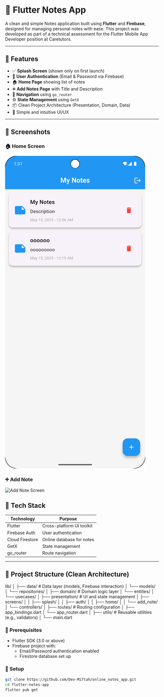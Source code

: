 # 📝 Flutter Notes App

A clean and simple Notes application built using **Flutter** and **Firebase**, designed for managing personal notes with ease. This project was developed as part of a technical assessment for the Flutter Mobile App Developer position at Caretutors.

---

## 📱 Features

- ✅ **Splash Screen** (shown only on first launch)
- 🔐 **User Authentication** (Email & Password via Firebase)
- 🏠 **Home Page** showing list of notes
- ➕ **Add Notes Page** with Title and Description
- 🧭 **Navigation** using `go_router`
- ⚙️ **State Management** using `GetX`
- 📦 Clean Project Architecture (Presentation, Domain, Data)
- 🎨 Simple and intuitive UI/UX

---
## 📸 Screenshots

### 🏠 Home Screen
![Home Screen](assets/screenshot/home.png)

### ➕ Add Note
![Add Note Screen](assets/screenshot/add_note.png)
## 🔧 Tech Stack

| Technology        | Purpose                          |
|------------------|----------------------------------|
| Flutter           | Cross-platform UI toolkit        |
| Firebase Auth     | User authentication              |
| Cloud Firestore   | Online database for notes        |
| GetX              | State management                 |
| go_router         | Route navigation                 |

---

## 📁 Project Structure (Clean Architecture)

lib/
│
├── data/ # Data layer (models, Firebase interaction)
│ └── models/
│ └── repositories/
│
├── domain/ # Domain logic layer
│ └── entities/
│ └── usecases/
│
├── presentation/ # UI and state management
│ ├── screens/
│ │ ├── splash/
│ │ ├── auth/
│ │ ├── home/
│ │ └── add_note/
│ └── controllers/
│
├── routes/ # Routing configuration
│ ├── app_bindings.dart
│ └── app_router.dart
│
├── utils/ # Reusable utilities (e.g., validators)
│
└── main.dart


### 🔨 Prerequisites
- Flutter SDK (3.0 or above)
- Firebase project with:
    - Email/Password authentication enabled
    - Firestore database set up

### 🔌 Setup

```bash
git clone https://github.com/Dev-Miftah/online_notes_app.git
cd flutter-notes-app
flutter pub get
